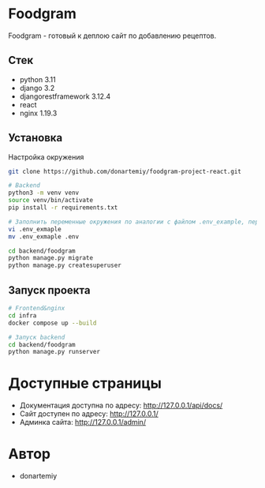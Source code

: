 # Foodgram
Foodgram - готовый к деплою сайт по добавлению рецептов.

## Стек
 - python 3.11
 - django 3.2
 - djangorestframework 3.12.4
 - react
 - nginx 1.19.3

## Установка
Настройка окружения
```bash
git clone https://github.com/donartemiy/foodgram-project-react.git

# Backend
python3 -m venv venv
source venv/bin/activate
pip install -r requirements.txt

# Заполнить переменные окружения по аналогии с файлом .env_example, переименовать файл
vi .env_exmaple
mv .env_exmaple .env

cd backend/foodgram
python manage.py migrate
python manage.py createsuperuser
```

## Запуск проекта
```bash
# Frontend&nginx
cd infra
docker compose up --build

# Запуск backend
cd backend/foodgram
python manage.py runserver
```

# Доступные страницы
- Документация доступна по адресу:
http://127.0.0.1/api/docs/
- Сайт доступен по адресу:
http://127.0.0.1/
- Админка сайта:
http://127.0.0.1/admin/

# Автор
- donartemiy
